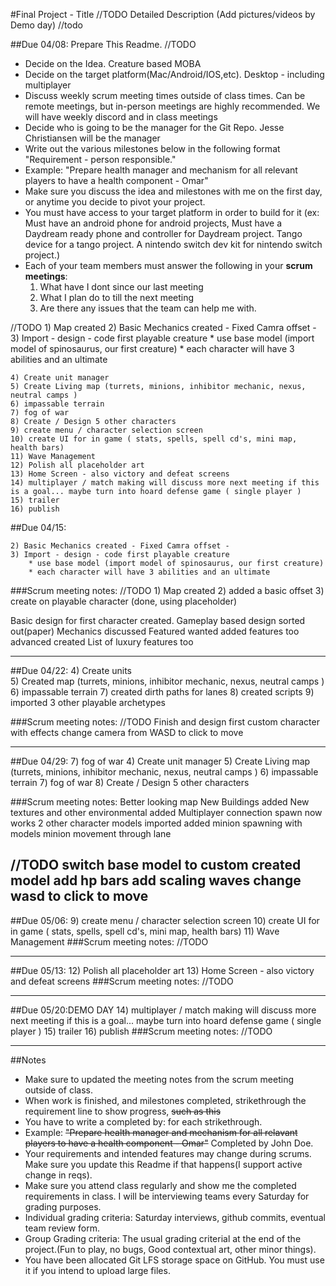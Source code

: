 #Final Project - Title //TODO
Detailed Description (Add pictures/videos by Demo day) //todo

##Due 04/08:
Prepare This Readme. 
//TODO

* Decide on the Idea.
	Creature based MOBA 
* Decide on the target platform(Mac/Android/IOS,etc).
	Desktop - including multiplayer
* Discuss weekly scrum meeting times outside of class times. Can be remote meetings, but in-person meetings are highly recommended.
        We will have weekly discord and in class meetings 
* Decide who is going to be the manager for the Git Repo. 
	Jesse Christiansen will be the manager
* Write out the various milestones below in the following format "Requirement - person responsible."
* Example: "Prepare health manager and mechanism for all relevant players to have a health component - Omar" 
* Make sure you discuss the idea and milestones with me on the first day, or anytime you decide to pivot your project.
* You must have access to your target platform in order to build for it (ex: Must have an android phone for android projects, Must have a Daydream ready phone and controller for Daydream project. Tango device for a tango project. A nintendo switch dev kit for nintendo switch project.)
* Each of your team members must answer the following in your **scrum meetings**:
	1. What have I dont since our last meeting
	2. What I plan do to till the next meeting
	3. Are there any issues that the team can help me with.



//TODO
	1) Map created
	2) Basic Mechanics created - Fixed Camra offset - 
	3) Import - design - code first playable creature 
		* use base model (import model of spinosaurus, our first creature) 
		* each character will have 3 abilities and an ultimate
		
	4) Create unit manager 
	5) Create Living map (turrets, minions, inhibitor mechanic, nexus, neutral camps ) 
	6) impassable terrain 
	7) fog of war 
	8) Create / Design 5 other characters 
	9) create menu / character selection screen 
	10) create UI for in game ( stats, spells, spell cd's, mini map, health bars)
	11) Wave Management 
	12) Polish all placeholder art 
	13) Home Screen - also victory and defeat screens 
	14) multiplayer / match making will discuss more next meeting if this is a goal... maybe turn into hoard defense game ( single player ) 
	15) trailer 
	16) publish
	

##Due 04/15:
	
	2) Basic Mechanics created - Fixed Camra offset - 
	3) Import - design - code first playable creature 
		* use base model (import model of spinosaurus, our first creature) 
		* each character will have 3 abilities and an ultimate
###Scrum meeting notes:
//TODO
	1) Map created
	2) added a basic offset
	3) create on playable character (done, using placeholder)

Basic design for first character created.
Gameplay based design sorted out(paper)
Mechanics discussed
Featured wanted added
features too advanced created
List of luxury features too

---
##Due 04/22:
	4) Create units  
	5) Created  map (turrets, minions, inhibitor mechanic, nexus, neutral camps ) 
	6) impassable terrain
	7) created dirth paths for lanes
	8) created scripts
	9) imported 3 other playable archetypes
	
	
###Scrum meeting notes:
//TODO
	Finish and design first custom character with effects
	change camera from WASD to click to move
	

---
##Due 04/29:
	7) fog of war
	4) Create unit manager 
	5) Create Living map (turrets, minions, inhibitor mechanic, nexus, neutral camps ) 
	6) impassable terrain
	7) fog of war
	8) Create / Design 5 other characters 
	
###Scrum meeting notes:
Better looking map
New Buildings added
New textures and other environmental added
Multiplayer connection spawn now works
2 other character models imported
added minion spawning with models
minion movement through lane

//TODO
switch base model to custom created model
add hp bars
add scaling waves
change wasd to click to move
---
##Due 05/06:
	9) create menu / character selection screen 
	10) create UI for in game ( stats, spells, spell cd's, mini map, health bars)
	11) Wave Management 
###Scrum meeting notes:
//TODO

---
##Due 05/13:
	12) Polish all placeholder art 
	13) Home Screen - also victory and defeat screens 
###Scrum meeting notes:
//TODO

---
##Due 05/20:DEMO DAY
14) multiplayer / match making will discuss more next meeting if this is a goal... maybe turn into hoard defense game ( single player )
15) trailer 
16) publish
###Scrum meeting notes:
//TODO

---
##Notes

* Make sure to updated the meeting notes from the scrum meeting outside of class.
* When work is finished, and milestones completed, strikethrough the requirement line to show progress,  ~~such as this~~
* You have to write a completed by: for each strikethrough.
* Example: ~~"Prepare health manager and mechanism for all relavant players to have a health component - Omar"~~ Completed by John Doe.
* Your requirements and intended features may change during scrums. Make sure you update this Readme if that happens(I support active change in reqs).
* Make sure you attend class regularly and show me the completed requirements in class. I will be interviewing teams every Saturday for grading purposes.
* Individual grading criteria: Saturday interviews, github commits, eventual team review form.
* Group Grading criteria: The usual grading criterial at the end of the project.(Fun to play, no bugs, Good contextual art, other minor things).
* You have been allocated Git LFS storage space on GitHub. You must use it if you intend to upload large files.


